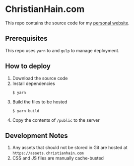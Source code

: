 # ChristianHain.com

This repo contains the source code for my 
[personal website](https://www.christianhain.com).

## Prerequisites
This repo uses `yarn` to and `gulp` to manage deployment.

## How to deploy

1. Download the source code
2. Install dependencies
    ```shell
   $ yarn
    ```
3. Build the files to be hosted
   ```shell
   $ yarn build
    ```
4. Copy the contents of `/public` to the server

## Development Notes
1. Any assets that should not be stored in Git are hosted at 
   `https://assets.christianhain.com`
2. CSS and JS files are manually cache-busted
